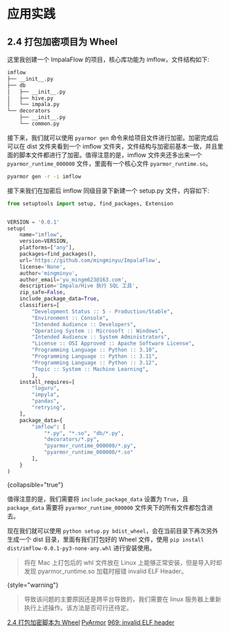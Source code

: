 # 应用实践

<show-structure depth="3"/>


## 2.4 打包加密项目为 Wheel

这里我创建一个 ImpalaFlow 的项目，核心库功能为 imflow，文件结构如下:

```Bash
imflow
├── __init__.py
├── db
│   ├── __init__.py
│   ├── hive.py
│   └── impala.py
└── decorators
    ├── __init__.py
    └── common.py
```

接下来，我们就可以使用 `pyarmor gen` 命令来给项目文件进行加密。加密完成后可以在 dist 文件夹看到一个 imflow 文件夹，文件结构与加密前基本一致，并且里面的脚本文件都进行了加密。值得注意的是，imflow 文件夹还多出来一个 `pyarmor_runtime_000000` 文件，里面有一个核心文件 `pyarmor_runtime.so`。

```Bash
pyarmor gen -r -i imflow
```

接下来我们在加密后 imflow 同级目录下新建一个 setup.py 文件，内容如下:

```Python
from setuptools import setup, find_packages, Extension


VERSION = '0.0.1'
setup(
    name="imflow",
    version=VERSION,
    platforms=["any"],
    packages=find_packages(),
    url='https://github.com/mingminyu/ImpalaFlow',
    license='None',
    author='mingminyu',
    author_email='yu_mingm623@163.com',
    description='Impala/Hive 执行 SQL 工具',
    zip_safe=False,
    include_package_data=True,
    classifiers=[
        "Development Status :: 5 - Production/Stable",
        "Environment :: Console",
        "Intended Audience :: Developers",
        "Operating System :: Microsoft :: Windows",
        "Intended Audience :: System Administrators",
        "License :: OSI Approved :: Apache Software License",
        "Programming Language :: Python :: 3.10",
        "Programming Language :: Python :: 3.11",
        "Programming Language :: Python :: 3.12",
        "Topic :: System :: Machine Learning",
        ],
    install_requires=[
        "loguru",
        "impyla",
        "pandas",
        "retrying",
    ],
    package_data={
        "imflow": [
            "*.py", "*.so", "db/*.py", 
            "decorators/*.py",
            "pyarmor_runtime_000000/*.py",
            "pyarmor_runtime_000000/*.so"
        ],
    }
)
```
{collapsible="true"}

值得注意的是，我们需要将 `include_package_data` 设置为 `True`，且 `package_data` 需要将 `pyarmor_runtime_000000` 文件夹下的所有文件都包含进去。


现在我们就可以使用 `python setup.py bdist_wheel`，会在当前目录下再次另外生成一个 dist 目录，里面有我们打包好的 Wheel 文件，使用 `pip install dist/imflow-0.0.1-py3-none-any.whl` 进行安装使用。


> 将在 Mac 上打包后的 whl 文件放在 Linux 上能够正常安装，但是导入时却发现 pyarmor_runtime.so 加载时报错 invalid ELF Header。
> 
{style="warning"}

> 导致该问题的主要原因还是跨平台导致的，我们需要在 linux 服务器上重新执行上述操作。该方法是否可行还待定。


<seealso>
<category ref="ref_docs">
    <a href="https://pyarmor.readthedocs.io/zh/latest/how-to/wheel.html">2.4 打包加密脚本为 Wheel</a>
</category>
<category ref="ref_github">
    <a href="https://github.com/dashingsoft/pyarmor">PyArmor</a>
</category>
<category ref="ref_issues">
    <a href="https://github.com/dashingsoft/pyarmor/issues/969">969: invalid ELF header</a>
</category>
</seealso>